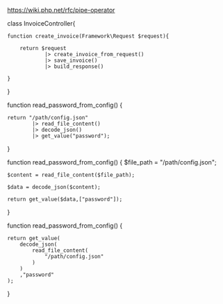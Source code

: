 https://wiki.php.net/rfc/pipe-operator





class InvoiceController{
    

    function create_invoice(Framework\Request $request){

        return $request
                |> create_invoice_from_request()
                |> save_invoice()
                |> build_response()

    }
}


function read_password_from_config()
{

    return "/path/config.json"
            |> read_file_content()
            |> decode_json()
            |> get_value("password");
}

function read_password_from_config()
{
    $file_path = "/path/config.json";

    $content = read_file_content($file_path);

    $data = decode_json($content);

    return get_value($data,["password"]);
}



function read_password_from_config()
{

    return get_value(
        decode_json(
            read_file_content(
                "/path/config.json"
            )
        )
        ,"password"
    );

}